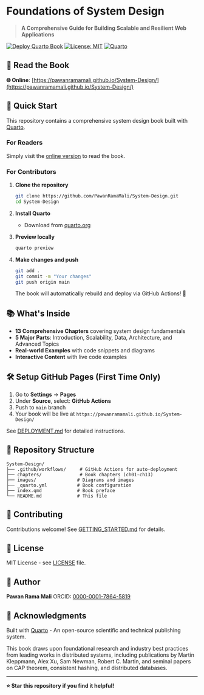 # Foundations of System Design

> **A Comprehensive Guide for Building Scalable and Resilient Web Applications**

[![Deploy Quarto Book](https://github.com/PawanRamaMali/System-Design/actions/workflows/publish.yml/badge.svg)](https://github.com/PawanRamaMali/System-Design/actions/workflows/publish.yml)
[![License: MIT](https://img.shields.io/badge/License-MIT-yellow.svg)](https://opensource.org/licenses/MIT)
[![Quarto](https://img.shields.io/badge/Made%20with-Quarto-blue)](https://quarto.org/)

## 📖 Read the Book

**🌐 Online**: [https://pawanramamali.github.io/System-Design/](https://pawanramamali.github.io/System-Design/)

## 🚀 Quick Start

This repository contains a comprehensive system design book built with [Quarto](https://quarto.org/).

### For Readers

Simply visit the [online version](https://pawanramamali.github.io/System-Design/) to read the book.

### For Contributors

1. **Clone the repository**
   ```bash
   git clone https://github.com/PawanRamaMali/System-Design.git
   cd System-Design
   ```

2. **Install Quarto**
   - Download from [quarto.org](https://quarto.org/docs/get-started/)

3. **Preview locally**
   ```bash
   quarto preview
   ```

4. **Make changes and push**
   ```bash
   git add .
   git commit -m "Your changes"
   git push origin main
   ```

   The book will automatically rebuild and deploy via GitHub Actions! 🎉

## 📚 What's Inside

- **13 Comprehensive Chapters** covering system design fundamentals
- **5 Major Parts**: Introduction, Scalability, Data, Architecture, and Advanced Topics
- **Real-world Examples** with code snippets and diagrams
- **Interactive Content** with live code examples

## 🛠️ Setup GitHub Pages (First Time Only)

1. Go to **Settings** → **Pages**
2. Under **Source**, select: **GitHub Actions**
3. Push to `main` branch
4. Your book will be live at `https://pawanramamali.github.io/System-Design/`

See [DEPLOYMENT.md](DEPLOYMENT.md) for detailed instructions.

## 📁 Repository Structure

```
System-Design/
├── .github/workflows/     # GitHub Actions for auto-deployment
├── chapters/              # Book chapters (ch01-ch13)
├── images/               # Diagrams and images
├── _quarto.yml           # Book configuration
├── index.qmd             # Book preface
└── README.md             # This file
```

## 🤝 Contributing

Contributions welcome! See [GETTING_STARTED.md](GETTING_STARTED.md) for details.

## 📄 License

MIT License - see [LICENSE](LICENSE) file.

## 👤 Author

**Pawan Rama Mali**
ORCID: [0000-0001-7864-5819](https://orcid.org/0000-0001-7864-5819)

## 🙏 Acknowledgments

Built with [Quarto](https://quarto.org/) - An open-source scientific and technical publishing system.

This book draws upon foundational research and industry best practices from leading works in distributed systems, including publications by Martin Kleppmann, Alex Xu, Sam Newman, Robert C. Martin, and seminal papers on CAP theorem, consistent hashing, and distributed databases.

---

**⭐ Star this repository if you find it helpful!**
